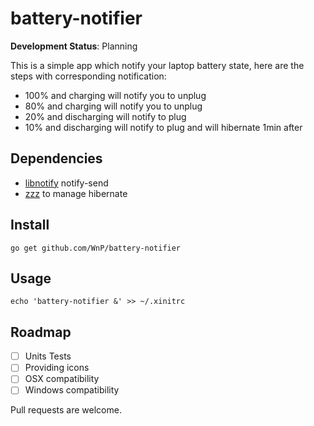 # battery-notifier

**Development Status**: Planning

This is a simple app which notify your laptop battery state, here are the
steps with corresponding notification:

- 100% and charging will notify you to unplug
- 80% and charging will notify you to unplug
- 20% and discharging will notify to plug
- 10% and discharging will notify to plug and will hibernate 1min after

## Dependencies

- [libnotify](https://developer.gnome.org/libnotify/) notify-send
- [zzz](https://github.com/voidlinux/void-runit/blob/master/zzz)
  to manage hibernate

## Install

```
go get github.com/WnP/battery-notifier
```

## Usage

```
echo 'battery-notifier &' >> ~/.xinitrc
```

## Roadmap

- [ ] Units Tests
- [ ] Providing icons
- [ ] OSX compatibility
- [ ] Windows compatibility

Pull requests are welcome.
